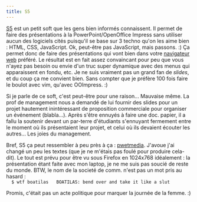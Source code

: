 ```yaml
---
title: S5
---
```


[S5](http://www.meyerweb.com/eric/tools/s5/) est un petit soft que les gens
bien informés connaissent. Il permet de faire des présentations à la
PowerPoint/OpenOffice Impress sans utiliser aucun des logiciels cités
puisqu'il se base sur 3 techno qu'on les aime bien : HTML, CSS, JavaScript.
Ok, peut-être pas JavaScript, mais passons. :) Ça permet donc de faire des
présentations qui vont bien dans votre [navigateur
web](http://www.mozilla.org/products/firefox/) préféré. Le résultat est en
fait assez convaincant pour peu que vous n'ayez pas besoin ou envie d'un truc
super dynamique avec des menus qui apparaissent en fondu, etc. Je ne suis
vraiment pas un grand fan de _slides_, et du coup ça me convient bien. Sans
compter que je préfère 100 fois faire le boulot avec vim, qu'avec OOImpress.
:)

Si je parle de ce soft, c'est peut-être pour une raison... Mauvaise même. La
prof de management nous a demandé de lui fournir des slides pour un projet
hautement inintéressant de proposition commerciale pour organiser un événement
(blabla...). Après s'être ennuyés à faire une doc. papier, il a fallu la
soutenir devant un par-terre d'étudiants s'ennuyant fermement entre le moment
où ils présentaient leur projet, et celui où ils devaient écouter les
autres... Les joies du management.

Bref, S5 ça peut ressembler à peu près à ça :
[pwetmedia](http://wtf.cyprio.net/pwetmedia/index.html). J'avoue j'ai changé
un peu les textes (que je ne m'étais pas foulé pour produire cela-dit). Le
tout est prévu pour être vu sous Firefox en 1024x768 idéalement : la
présentation étant faite avec mon laptop, je ne me suis pas soucié de reste du
monde. BTW, le nom de la societé de comm. n'est pas un mot pris au hasard :  
`  
$ wtf boatilas  
BOATILAS: bend over and take it like a slut  
`

Promis, c'était pas un acte politique pour marquer la journée de la femme. :)

